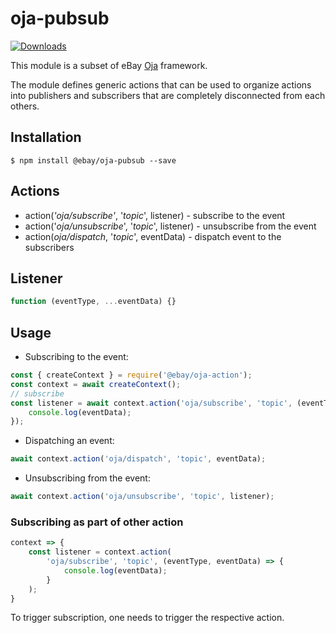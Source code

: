 # oja-pubsub

[![Downloads](https://img.shields.io/npm/dm/oja-pubsub.svg)](http://npm-stat.com/charts.html?package=oja-pubsub)

This module is a subset of eBay [Oja](https://github.com/eBay/oja#readme) framework.


The module defines generic actions that can be used to organize actions into publishers and subscribers that are completely disconnected from each others.

## Installation

```
$ npm install @ebay/oja-pubsub --save
```

## Actions

* action(_'oja/subscribe'_, '_topic_', listener) - subscribe to the event
* action('_oja/unsubscribe_', '_topic_', listener) - unsubscribe from the event
* action(_oja/dispatch_, '_topic_', eventData) - dispatch event to the subscribers

## Listener

```js
function (eventType, ...eventData) {}
```

## Usage

* Subscribing to the event:

```js
const { createContext } = require('@ebay/oja-action');
const context = await createContext();
// subscribe
const listener = await context.action('oja/subscribe', 'topic', (eventType, eventData) => {
    console.log(eventData);
});
```

* Dispatching an event:

```js
await context.action('oja/dispatch', 'topic', eventData);
```

* Unsubscribing from the event:

```js
await context.action('oja/unsubscribe', 'topic', listener);
```

### Subscribing as part of other action

```js
context => {
    const listener = context.action(
        'oja/subscribe', 'topic', (eventType, eventData) => {
            console.log(eventData);
        }
    );
}
```

To trigger subscription, one needs to trigger the respective action.
